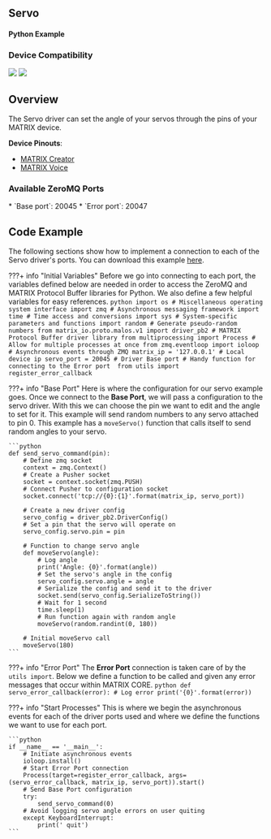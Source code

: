 <h2 style="padding-top:0">Servo</h2>
<h4 style="padding-top:0">Python Example</h4>

### Device Compatibility
<img class="creator-compatibility-icon" src="../../img/creator-icon.svg">
<img class="voice-compatibility-icon" src="../../img/voice-icon.svg">

## Overview

The Servo driver can set the angle of your servos through the pins of your MATRIX device.

**Device Pinouts**:

* [MATRIX Creator](/matrix-creator/resources/pinout.md)
* [MATRIX Voice](/matrix-voice/resources/pinout.md)

<h3 style="padding-top:0">Available ZeroMQ Ports</h3>
* `Base port`: 20045
* `Error port`: 20047

## Code Example
The following sections show how to implement a connection to each of the Servo driver's ports. You can download this example <a href="https://github.com/matrix-io/matrix-core-examples/blob/master/python/servo.py" target="_blank">here</a>.

<!-- Initial Variables -->
???+ info "Initial Variables"
    Before we go into connecting to each port, the variables defined below are needed in order to access the ZeroMQ and MATRIX Protocol Buffer libraries for Python. We also define a few helpful variables for easy references.
    ```python
    import os # Miscellaneous operating system interface
    import zmq # Asynchronous messaging framework
    import time # Time access and conversions
    import sys # System-specific parameters and functions
    import random # Generate pseudo-random numbers
    from matrix_io.proto.malos.v1 import driver_pb2 # MATRIX Protocol Buffer driver library
    from multiprocessing import Process # Allow for multiple processes at once
    from zmq.eventloop import ioloop # Asynchronous events through ZMQ
    matrix_ip = '127.0.0.1' # Local device ip
    servo_port = 20045 # Driver Base port
    # Handy function for connecting to the Error port 
    from utils import register_error_callback
    ```

<!-- Base PORT -->
???+ info "Base Port"
    Here is where the configuration for our servo example goes. Once we connect to the **Base Port**, we will pass a configuration to the servo driver. With this we can choose the pin we want to edit and the angle to set for it. This example will send random numbers to any servo attached to pin 0. This example has a `moveServo()` function that calls itself to send random angles to your servo.

    ```python
    def send_servo_command(pin):
        # Define zmq socket
        context = zmq.Context()
        # Create a Pusher socket
        socket = context.socket(zmq.PUSH)
        # Connect Pusher to configuration socket
        socket.connect('tcp://{0}:{1}'.format(matrix_ip, servo_port))

        # Create a new driver config
        servo_config = driver_pb2.DriverConfig()
        # Set a pin that the servo will operate on
        servo_config.servo.pin = pin

        # Function to change servo angle
        def moveServo(angle):
            # Log angle
            print('Angle: {0}'.format(angle))
            # Set the servo's angle in the config
            servo_config.servo.angle = angle
            # Serialize the config and send it to the driver
            socket.send(servo_config.SerializeToString())
            # Wait for 1 second
            time.sleep(1)
            # Run function again with random angle
            moveServo(random.randint(0, 180))

        # Initial moveServo call
        moveServo(180)
    ```

<!-- Error PORT -->
???+ info "Error Port"
    The **Error Port** connection is taken care of by the `utils import`. Below we define a function to be called and given any error messages that occur within MATRIX CORE.
    ```python
    def servo_error_callback(error):
        # Log error
        print('{0}'.format(error))
    ```

<!-- Start Process -->
???+ info "Start Processes"
    This is where we begin the asynchronous events for each of the driver ports used and where we define the functions we want to use for each port.

    ```python
    if __name__ == '__main__':
        # Initiate asynchronous events
        ioloop.install()
        # Start Error Port connection
        Process(target=register_error_callback, args=(servo_error_callback, matrix_ip, servo_port)).start()
        # Send Base Port configuration 
        try:
            send_servo_command(0)
        # Avoid logging servo angle errors on user quiting
        except KeyboardInterrupt:
            print(' quit')
    ```